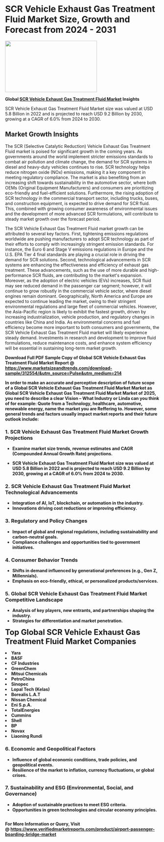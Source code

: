 <H1>SCR Vehicle Exhaust Gas Treatment Fluid Market Size, Growth and Forecast from 2024 - 2031</H1><img class="aligncenter size-medium wp-image-584254" src="https://thirdeyenews.in/wp-content/uploads/2024/09/Global-Market-Research-300x168.jpeg" alt="" width="300" height="168" /><p><strong>Global&nbsp;<a href="https://www.marketsizeandtrends.com/download-sample/312554/&amp;utm_source=Pulse&amp;utm_medium=214">SCR Vehicle Exhaust Gas Treatment Fluid Market</a> Insights</strong></p><p>SCR Vehicle Exhaust Gas Treatment Fluid Market size was valued at USD 5.8 Billion in 2022 and is projected to reach USD 9.2 Billion by 2030, growing at a CAGR of 6.0% from 2024 to 2030.</p><p><h2>Market Growth Insights</h2> <p>The SCR (Selective Catalytic Reduction) Vehicle Exhaust Gas Treatment Fluid market is poised for significant growth in the coming years. As governments around the world implement stricter emissions standards to combat air pollution and climate change, the demand for SCR systems in diesel and heavy-duty vehicles continues to rise. SCR technology helps reduce nitrogen oxide (NOx) emissions, making it a key component in meeting regulatory compliance. The market is also benefiting from an increasing shift towards sustainability in the automotive sector, where both OEMs (Original Equipment Manufacturers) and consumers are prioritizing eco-friendly and fuel-efficient solutions. Furthermore, the rising adoption of SCR technology in the commercial transport sector, including trucks, buses, and construction equipment, is expected to drive demand for SCR fluid. This, combined with growing consumer awareness of environmental issues and the development of more advanced SCR formulations, will contribute to steady market growth over the forecast period.</p> <p><strong></strong></p> <p>The SCR Vehicle Exhaust Gas Treatment Fluid market growth can be attributed to several key factors. First, tightening emissions regulations worldwide are pushing manufacturers to adopt SCR technology as part of their efforts to comply with increasingly stringent emission standards. For instance, the Euro 6 and Stage V emissions regulations in Europe and the U.S. EPA Tier 4 final standards are playing a crucial role in driving the demand for SCR solutions. Second, technological advancements in SCR systems are enhancing the effectiveness and efficiency of exhaust gas treatment. These advancements, such as the use of more durable and high-performance SCR fluids, are contributing to the market's expansion. Moreover, as the adoption of electric vehicles (EVs) increases, SCR fluid may see reduced demand in the passenger car segment; however, it will continue to grow robustly in the commercial vehicle sector, where diesel engines remain dominant. Geographically, North America and Europe are expected to continue leading the market, owing to their stringent environmental regulations and large fleet of commercial vehicles. However, the Asia-Pacific region is likely to exhibit the fastest growth, driven by increasing industrialization, vehicle production, and regulatory changes in countries like China and India. As environmental concerns and fuel efficiency become more important to both consumers and governments, the SCR Vehicle Exhaust Gas Treatment Fluid market will likely experience steady demand. Investments in research and development to improve fluid formulations, reduce maintenance costs, and enhance system efficiency will be essential in sustaining long-term market growth. <p><strong></p><p><span class=""><strong>Download Full PDF Sample Copy of Global SCR Vehicle Exhaust Gas Treatment Fluid Market Report</strong> @ <a href="https://www.marketsizeandtrends.com/download-sample/312554/&amp;utm_source=Pulse&amp;utm_medium=214" target="_blank">https://www.marketsizeandtrends.com/download-sample/312554/&amp;utm_source=Pulse&amp;utm_medium=214</a></span></p><p>In order to make an accurate and perceptive description of future scope of a Global&nbsp;SCR Vehicle Exhaust Gas Treatment Fluid Market Market as Global&nbsp;SCR Vehicle Exhaust Gas Treatment Fluid Market Market of 2025, you need to describe a clear Vision &ndash; What Industry or Linda can you think of for example: Quote from a Technology, healthcare, automotive, renewable energy, name the market you are Reffering to. However, some general trends and factors usually impact market reports and their future outlook include:</p><h3>1.&nbsp;<strong>SCR Vehicle Exhaust Gas Treatment Fluid Market Growth Projections</strong></h3><ul><li>Examine market size trends, revenue estimates and CAGR (Compounded Annual Growth Rate) projections.</li><li><p>SCR Vehicle Exhaust Gas Treatment Fluid Market size was valued at USD 5.8 Billion in 2022 and is projected to reach USD 9.2 Billion by 2030, growing at a CAGR of 6.0% from 2024 to 2030.</p></li></ul><h3>2.&nbsp;<strong>SCR Vehicle Exhaust Gas Treatment Fluid Market Technological Advancements</strong></h3><ul><li>Integration of AI, IoT, blockchain, or automation in the industry.</li><li>Innovations driving cost reductions or improving efficiency.</li></ul><h3>3.&nbsp;<strong>Regulatory and Policy Changes</strong></h3><ul><li>Impact of global and regional regulations, including sustainability and carbon-neutral goals.</li><li>Compliance challenges and opportunities tied to government initiatives.</li></ul><h3>4.&nbsp;<strong>Consumer Behavior Trends</strong></h3><ul><li>Shifts in demand influenced by generational preferences (e.g., Gen Z, Millennials).</li><li>Emphasis on eco-friendly, ethical, or personalized products/services.</li></ul><h3>5.&nbsp;<strong>Global SCR Vehicle Exhaust Gas Treatment Fluid Market Competitive Landscape</strong></h3><ul><li>Analysis of key players, new entrants, and partnerships shaping the industry.</li><li>Strategies for differentiation and market penetration.</li></ul><p data-pm-slice="1 1 []"><span style="color: inherit; font-family: inherit; font-size: 25px;">Top Global SCR Vehicle Exhaust Gas Treatment Fluid Market Companies</span></p><div class="" data-test-id=""><p><li>Yara</li><li> BASF</li><li> CF Industries</li><li> GreenChem</li><li> Mitsui Chemicals</li><li> PetroChina</li><li> Sinopec</li><li> Lopal Tech (Kelas)</li><li> Borealis L.A.T</li><li> Nissan Chemical</li><li> Eni S.p.A.</li><li> TotalEnergies</li><li> Cummins</li><li> Shell</li><li> BP</li><li> Novax</li><li> Liaoning Rundi</li></p></div><h3>6.&nbsp;<strong>Economic and Geopolitical Factors</strong></h3><ul><li>Influence of global economic conditions, trade policies, and geopolitical events.</li><li>Resilience of the market to inflation, currency fluctuations, or global crises.</li></ul><h3>7.&nbsp;<strong>Sustainability and ESG (Environmental, Social, and Governance)</strong></h3><ul><li>Adoption of sustainable practices to meet ESG criteria.</li><li>Opportunities in green technologies and circular economy principles.</li></ul><h2><strong style="font-size: 14px;">For More Information or Query, Visit @&nbsp;</strong><a style="background-color: #ffffff; font-size: 14px;" href="https://www.marketsizeandtrends.com/report/scr-vehicle-exhaust-gas-treatment-fluid-market/" target="_blank">https://www.verifiedmarketreports.com/product/airport-passenger-boarding-bridge-market</a></h2>
